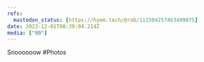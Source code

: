 ```yaml
---
refs:
  mastodon_status: [https://hyem.tech/@rob/111504257463499075]
date: 2023-12-01T08:39:04.214Z
media: ["80"]
---
```


Snoooooow #Photos
